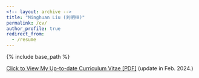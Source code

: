 ```yaml
---
<!-- layout: archive -->
title: "Minghuan Liu (刘明桓)"
permalink: /cv/
author_profile: true
redirect_from:
  - /resume
---
```


{% include base_path %}

[Click to View My Up-to-date Curriculum Vitae [PDF]](http://ericonaldo.github.io/files/minghuanliu_cv.pdf) (update in Feb. 2024.)

<!-- <embed src="http://ericonaldo.github.io/files/mhliu_cv.pdf" width="650" height="1800" type='application/pdf'> -->
